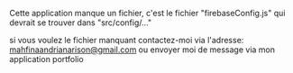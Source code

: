 Cette application manque un fichier, c'est le fichier "firebaseConfig.js" qui devrait se trouver dans "src/config/..."

si vous voulez le fichier manquant contactez-moi via l'adresse: mahfinaandrianarison@gmail.com ou envoyer moi de message via mon application portfolio
